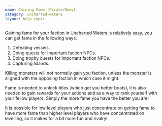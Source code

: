 ```yaml
---
name: Gaining Fame (Pirate/Navy)
category: uncharted-waters
layout: help_topic
---
```

Gaining fame for your faction in Uncharted Waters is relatively easy, you can get fame in the following ways:

1.  Defeating vessels.
2.  Doing quests for important faction NPCs.
3.  Doing trophy quests for important faction NPCs.
4.  Capturing Islands.

Killing monsters will not normally gain you faction, unless the monster is aligned with the opposing faction in which case it might.

Fame is needed to unlock titles (which get you better boats), it is also needed to gain rewards for your actions and as a way to rank yourself with your fellow players. Simply the more fame you have the better you are!

It is possible for low level players who just concentrate on getting fame to have more fame than higher level players who have concentrated on levelling, so it makes for a bit more fun and rivalry!